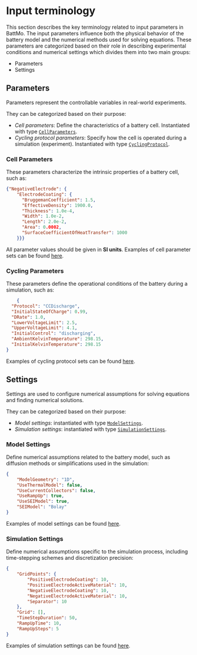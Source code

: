 # Input terminology

This section describes the key terminology related to input parameters in BattMo. The input parameters influence both the physical behavior of the battery model and the numerical methods used for solving equations. These parameters are categorized based on their role in describing experimental conditions and numerical settings which divides them into two main groups:

- Parameters 
- Settings 

## Parameters
Parameters represent the controllable variables in real-world experiments.

They can be categorized based on their purpose:
- *Cell parameters*: Define the characteristics of a battery cell. Instantiated with type [`CellParameters`](@ref).
- *Cycling protocol parameters*: Specify how the cell is operated during a simulation (experiment). Instantiated with type [`CyclingProtocol`](@ref).

### Cell Parameters
These parameters characterize the intrinsic properties of a battery cell, such as:

```json
{"NegativeElectrode": {
    "ElectrodeCoating": {
      "BruggemanCoefficient": 1.5,
      "EffectiveDensity": 1900.0,
      "Thickness": 1.0e-4,
      "Width": 1.0e-2,
      "Length": 2.0e-2,
      "Area": 0.0002,
      "SurfaceCoefficientOfHeatTransfer": 1000
    }}}
```
All parameter values should be given in **SI units**. Examples of cell parameter sets can be found [here](https://github.com/BattMoTeam/BattMo.jl/blob/main/test/data/jsonfiles/cell_parameters).

### Cycling Parameters
These parameters define the operational conditions of the battery during a simulation, such as:

```json
    {
  "Protocol": "CCDischarge",
  "InitialStateOfCharge": 0.99,
  "DRate": 1.0,
  "LowerVoltageLimit": 2.5,
  "UpperVoltageLimit": 4.1,
  "InitialControl": "discharging",
  "AmbientKelvinTemperature": 298.15,
  "InitialKelvinTemperature": 298.15
}
```

Examples of cycling protocol sets can be found [here](https://github.com/BattMoTeam/BattMo.jl/blob/main/test/data/jsonfiles/cycling_protocol).

## Settings
Settings are used to configure numerical assumptions for solving equations and finding numerical solutions.

They can be categorized based on their purpose:
- *Model settings*: instantiated with type [`ModelSettings`](@ref).
- *Simulation settings*: instantiated with type [`SimulationSettings`](@ref).

### Model Settings
Define numerical assumptions related to the battery model, such as diffusion methods or simplifications used in the simulation:

```json
{
    "ModelGeometry": "1D",
    "UseThermalModel": false,
    "UseCurrentCollectors": false,
    "UseRampUp": true,
    "UseSEIModel": true,
    "SEIModel": "Bolay"
}
```
Examples of model settings can be found [here](https://github.com/BattMoTeam/BattMo.jl/blob/main/test/data/jsonfiles/model_settings).

### Simulation Settings
Define numerical assumptions specific to the simulation process, including time-stepping schemes and discretization precision:

```json
{
    "GridPoints": {
        "PositiveElectrodeCoating": 10,
        "PositiveElectrodeActiveMaterial": 10,
        "NegativeElectrodeCoating": 10,
        "NegativeElectrodeActiveMaterial": 10,
        "Separator": 10
    },
    "Grid": [],
    "TimeStepDuration": 50,
    "RampUpTime": 10,
    "RampUpSteps": 5
}
```
Examples of simulation settings can be found [here](https://github.com/BattMoTeam/BattMo.jl/blob/main/test/data/jsonfiles/simulation_settings).


